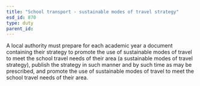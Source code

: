 ```yaml
---
title: "School transport - sustainable modes of travel strategy"
esd_id: 870
type: duty
parent_id:  
---
```


A local authority must prepare for each academic year a document containing their strategy to promote the use of sustainable modes of travel to meet the school travel needs of their area (a sustainable modes of travel strategy), publish the strategy in such manner and by such time as may be prescribed, and promote the use of sustainable modes of travel to meet the school travel needs of their area.

